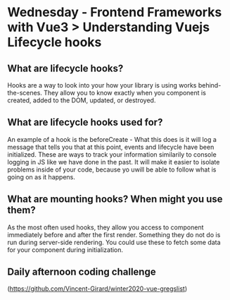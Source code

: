 # Wednesday - Frontend Frameworks with Vue3 > Understanding Vuejs Lifecycle hooks 

## What are lifecycle hooks?

Hooks are a way to look into your how your library is using works behind-the-scenes. They allow you to know exactly when you component is created, added to the DOM, updated, or destroyed. 

## What are lifecycle hooks used for? 

An example of a hook is the beforeCreate - What this does is it will log a message that tells you that at this point, events and lifecycle have been initialized. These are ways to track your information similarily to console logging in JS like we have done in the past. It will make it easier to isolate problems inside of your code, because yo uwill be able to follow what is going on as it happens. 



## What are mounting hooks? When might you use them? 

As the most often used hooks, they allow you access to component immediately before and after the first render. Something they do not do is run during server-side rendering. You could use these to fetch some data for your component during initialization. 

## Daily afternoon coding challenge 

(https://github.com/Vincent-Girard/winter2020-vue-gregslist)